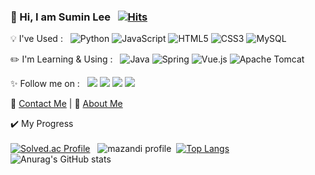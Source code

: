 

### 👋 Hi, I am Sumin Lee &nbsp;  [![Hits](https://hits.seeyoufarm.com/api/count/incr/badge.svg?url=https%3A%2F%2Fgithub.com%2FSuminig&count_bg=%2340F2CE&title_bg=%23555555&icon=&icon_color=%23CCC5C5&title=hits&edge_flat=false)](https://hits.seeyoufarm.com)

 
 :bulb: I've Used : &nbsp; ![Python](https://img.shields.io/badge/python-3670A0?style=flat-square&logo=python&logoColor=ffdd54)&nbsp;![JavaScript](https://img.shields.io/badge/javascript-%23323330.svg?style=flat-square&logo=javascript&logoColor=%23F7DF1E)&nbsp;![HTML5](https://img.shields.io/badge/html5-%23E34F26.svg?style=flat-square&logo=html5&logoColor=white)&nbsp;![CSS3](https://img.shields.io/badge/css3-%231572B6.svg?style=flat-square&logo=css3&logoColor=white)&nbsp;![MySQL](https://img.shields.io/badge/mysql-%2300f.svg?style=flat-square&logo=mysql&logoColor=white)
 
✏️ I'm Learning & Using : &nbsp; ![Java](https://img.shields.io/badge/java-%23ED8B00.svg?style=flat-square&logo=java&logoColor=white)&nbsp;![Spring](https://img.shields.io/badge/spring-%236DB33F.svg?style=flat-square&logo=spring&logoColor=white)&nbsp;![Vue.js](https://img.shields.io/badge/vuejs-%2335495e.svg?style=flat-square&logo=vuedotjs&logoColor=%234FC08D)&nbsp;![Apache Tomcat](https://img.shields.io/badge/apache%20tomcat-%23F8DC75.svg?style=flat-square&logo=apache-tomcat&logoColor=black)

 :sparkles: Follow me on : &nbsp; <a href="https://suminig.tistory.com/" target="_blank"><img src="https://img.shields.io/badge/Tistory-FF5722?style=flat-square&&logoColor=white"/></a>&nbsp;<a href="https://github.com/Suminig" target="_blank"><img src="https://img.shields.io/badge/GitHub-100000?style=flat-square&logo=github&logoColor=white"/></a>&nbsp;<a href="https://www.instagram.com/sumi9n7/" target="_blank"><img src="https://img.shields.io/badge/Instagram-E4405F?style=flat-square&logo=instagram&logoColor=white"/></a>&nbsp;<a href="https://www.facebook.com/profile.php?id=100003366054111" target="_blank"><img src="https://img.shields.io/badge/Facebook-1877F2?style=flat-square&logo=facebook&logoColor=white"/></a>

  
 :e-mail: [Contact Me](mailto:qwemnbv98@outlook.com) | 📄 [About Me](https://career.programmers.co.kr/pr/qwemnbv98_5665)
 
  
 :heavy_check_mark: My Progress <br><br>
[![Solved.ac Profile](http://mazassumnida.wtf/api/v2/generate_badge?boj=suminig)](https://solved.ac/suminig) &nbsp;
![mazandi profile](http://mazandi.herokuapp.com/api?handle=suminig&theme=warm)&nbsp;
[![Top Langs](https://github-readme-stats.vercel.app/api/top-langs/?username=Suminig&theme=tokyonight)](https://github.com/Suminig/github-readme-stats)&nbsp;
![Anurag's GitHub stats](https://github-readme-stats.vercel.app/api?username=Suminig&show_icons=true&theme=tokyonight)<br>




